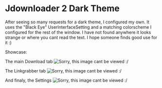 # Jdownloader 2 Dark Theme
After seeing so many requests for a dark theme, I configured my own. 
It uses the "Black Eye" UserInterfaceSetting and a matching colorscheme I configured for the rest of the window. 
I have not found anywhere it looks strange or where you cant read the text. 
I hope someone finds good use for it :)

Showcase:

The main Download tab
![Sorry, this image cant be viewed :/ ](https://github.com/Vinylwalk3r/Jdownloader-2-Dark-Theme/blob/master/images/Download.JPG?raw=true "Title")

The Linkgrabber tab
![Sorry, this image cant be viewed :/ ](https://github.com/Vinylwalk3r/Jdownloader-2-Dark-Theme/blob/master/images/Linkgrabber.JPG?raw=true "Title")

And finaly, the Settings
![Sorry, this image cant be viewed :/ ](https://github.com/Vinylwalk3r/Jdownloader-2-Dark-Theme/blob/master/images/SettingsTab.JPG?raw=true "Title")
